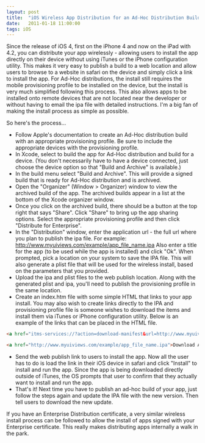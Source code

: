 ```yaml
---
layout: post
title:  "iOS Wireless App Distribution for an Ad-Hoc Distribution Build"
date:   2011-01-18 11:00:00
tags: iOS
---
```


Since the release of iOS 4, first on the iPhone 4 and now on the iPad with 4.2, you can distribute your app wirelessly - allowing users to install the app directly on their device without using iTunes or the iPhone configuration utility. This makes it very easy to publish a build to a web location and allow users to browse to a website in safari on the device and simply click a link to install the app. For Ad-Hoc distributions, the install still requires the mobile provisioning profile to be installed on the device, but the install is very much simplified following this process. This also allows apps to be installed onto remote devices that are not located near the developer or without having to email the ipa file with detailed instructions. I'm a big fan of making the install process as simple as possible.

So here's the process...


* Follow Apple's documentation to create an Ad-Hoc distribution build with an appropriate provisioning profile.  Be sure to include the appropriate devices with the provisioning profile.
* In Xcode, select to build the app for Ad-Hoc distribution and build for a device. (You don't necessarily have to have a device connected, just choose the device option so that "Build and Archive" is available.)
* In the build menu select "Build and Archive".  This will provide a signed build that is ready for Ad-Hoc distribution and is archived.
* Open the "Organizer" (Window > Organizer) window to view the archived build of the app.  The archived builds appear in a list at the bottom of the Xcode organizer window.
* Once you click on the archived build, there should be a button at the top right that says "Share".  Click "Share" to bring up the app sharing options.  Select the appropriate provisioning profile and then click "Distribute for Enterprise". 
* In the "Distribution" window, enter the application url - the full url where you plan to publish the ipa file.  For example:  http://www.myuiviews.com/example/app_file_name.ipa  Also enter a title for the app (to be used while the app is installed) and click "Ok".  When prompted, pick a location on your system to save the IPA file.  This will also generate a plist file that will be used for the wireless install, based on the parameters that you provided.
* Upload the ipa and plist files to the web publish location.  Along with the generated plist and ipa, you'll need to publish the provisioning profile in the same location.
* Create an index.htm file with some simple HTML that links to your app install.  You may also wish to create links directly to the IPA and provisioning profile file is someone wishes to download the items and install them via iTunes or iPhone configuration utility.  Below is an example of the links that can be placed in the HTML file.

```html
<a href="itms-services://?action=download-manifest&url=http://www.myuiviews.com/example/app_file_name.plist">Install App</a> 

<a href="http://www.myuiviews.com/example/app_file_name.ipa">Download App</a>
```

* Send the web publish link to users to install the app.  Now all the user has to do is load the link in their iOS device in safari and click "Install" to install and run the app.  Since the app is being downloaded directly outside of iTunes, the OS prompts that user to confirm that they actually want to install and run the app. 
* That's it!  Next time you have to publish an ad-hoc build of your app, just follow the steps again and update the IPA file with the new version.  Then tell users to download the new update.



If you have an Enterprise Distribution certificate, a very similar wireless install process can be followed to allow the install of apps signed with your Enterprise certificate.  This really makes distributing apps internally a walk in the park.